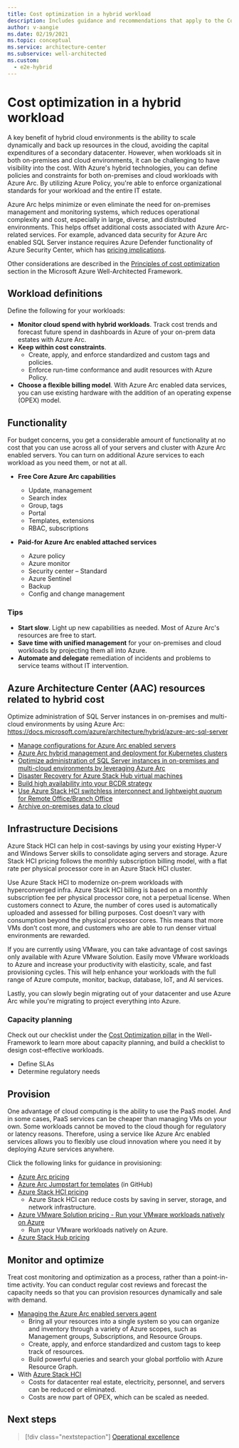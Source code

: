 ```yaml
---
title: Cost optimization in a hybrid workload
description: Includes guidance and recommendations that apply to the Cost pillar in a hybrid and multi-cloud environment.
author: v-aangie
ms.date: 02/19/2021
ms.topic: conceptual
ms.service: architecture-center
ms.subservice: well-architected
ms.custom:
  - e2e-hybrid
---
```


# Cost optimization in a hybrid workload

A key benefit of hybrid cloud environments is the ability to scale dynamically and back up resources in the cloud, avoiding the capital expenditures of a secondary datacenter. However, when workloads sit in both on-premises and cloud environments, it can be challenging to have visibility into the cost. With Azure's hybrid technologies, you can define policies and constraints for both on-premises and cloud workloads with Azure Arc. By utilizing Azure Policy, you're able to enforce organizational standards for your workload and the entire IT estate.

Azure Arc helps minimize or even eliminate the need for on-premises management and monitoring systems, which reduces operational complexity and cost, especially in large, diverse, and distributed environments. This helps offset additional costs associated with Azure Arc-related services. For example, advanced data security for Azure Arc enabled SQL Server instance requires Azure Defender functionality of Azure Security Center, which has [pricing implications](https://azure.microsoft.com/pricing/details/security-center/).

Other considerations are described in the [Principles of cost optimization](../cost/design-model.md) section in the Microsoft Azure Well-Architected Framework.

## Workload definitions

Define the following for your workloads:

- **Monitor cloud spend with hybrid workloads**. Track cost trends and forecast future spend in dashboards in Azure of your on-prem data estates with Azure Arc.
- **Keep within cost constraints**.
   - Create, apply, and enforce standardized and custom tags and policies.
   - Enforce run-time conformance and audit resources with Azure Policy.
- **Choose a flexible billing model**. With Azure Arc enabled data services, you can use existing hardware with the addition of an operating expense (OPEX) model.

## Functionality

For budget concerns, you get a considerable amount of functionality at no cost that you can use across all of your servers and cluster with Azure Arc enabled servers. You can turn on additional Azure services to each workload as you need them, or not at all.

- **Free Core Azure Arc capabilities**
   - Update, management
   - Search index
   - Group, tags
   - Portal
   - Templates, extensions
   - RBAC, subscriptions

- **Paid-for Azure Arc enabled attached services**
   - Azure policy
   - Azure monitor
   - Security center – Standard
   - Azure Sentinel
   - Backup
   - Config and change management

### Tips

- **Start slow**. Light up new capabilities as needed. Most of Azure Arc's resources are free to start.
- **Save time with unified management** for your on-premises and cloud workloads by projecting them all into Azure.
- **Automate and delegate** remediation of incidents and problems to service teams without IT intervention.

## Azure Architecture Center (AAC) resources related to hybrid cost

Optimize administration of SQL Server instances in on-premises and multi-cloud environments by using Azure Arc: https://docs.microsoft.com/azure/architecture/hybrid/azure-arc-sql-server

- [Manage configurations for Azure Arc enabled servers](../../hybrid/azure-arc-hybrid-config.yml)
- [Azure Arc hybrid management and deployment for Kubernetes clusters](../../hybrid/arc-hybrid-kubernetes.yml)
- [Optimize administration of SQL Server instances in on-premises and multi-cloud environments by leveraging Azure Arc](../../hybrid/azure-arc-sql-server.yml)
- [Disaster Recovery for Azure Stack Hub virtual machines](../../hybrid/azure-stack-vm-dr.yml)
- [Build high availability into your BCDR strategy](../../solution-ideas/articles/build-high-availability-into-your-bcdr-strategy.yml)
- [Use Azure Stack HCI switchless interconnect and lightweight quorum for Remote Office/Branch Office](../../hybrid/azure-stack-robo.yml)
- [Archive on-premises data to cloud](../../solution-ideas/articles/backup-archive-on-premises.yml)
 
## Infrastructure Decisions

Azure Stack HCI can help in cost-savings by using your existing Hyper-V and Windows Server skills to consolidate aging servers and storage. Azure Stack HCI pricing follows the monthly subscription billing model, with a flat rate per physical processor core in an Azure Stack HCI cluster.

Use Azure Stack HCI to modernize on-prem workloads with hyperconverged infra. Azure Stack HCI billing is based on a monthly subscription fee per physical processor core, not a perpetual license. When customers connect to Azure, the number of cores used is automatically uploaded and assessed for billing purposes. Cost doesn’t vary with consumption beyond the physical processor cores. This means that more VMs don’t cost more, and customers who are able to run denser virtual environments are rewarded.

If you are currently using VMware, you can take advantage of cost savings only available with Azure VMware Solution. Easily move VMware workloads to Azure and increase your productivity with elasticity, scale, and fast provisioning cycles. This will help enhance your workloads with the full range of Azure compute, monitor, backup, database, IoT, and AI services. 

Lastly, you can slowly begin migrating out of your datacenter and use Azure Arc while you're migrating to project everything into Azure.

### Capacity planning

Check out our checklist under the [Cost Optimization pillar](../cost/design-checklist.md) in the Well-Framework to learn more about capacity planning, and build a checklist to design cost-effective workloads. 

- Define SLAs
- Determine regulatory needs

## Provision

One advantage of cloud computing is the ability to use the PaaS model. And in some cases, PaaS services can be cheaper than managing VMs on your own. Some workloads cannot be moved to the cloud though for regulatory or latency reasons. Therefore, using a service like Azure Arc enabled  services allows you to flexibly use cloud innovation where you need it by deploying Azure services anywhere. 

Click the following links for guidance in provisioning:

- [Azure Arc pricing](https://azure.microsoft.com/pricing/details/azure-arc/)
- [Azure Arc Jumpstart for templates](https://github.com/microsoft/azure_arc) (in GitHub)
- [Azure Stack HCI pricing](https://azure.microsoft.com/en-us/pricing/details/azure-stack/hci/)
   - Azure Stack HCI can reduce costs by saving in server, storage, and network infrastructure.
- [Azure VMware Solution pricing - Run your VMware workloads natively on Azure](https://azure.microsoft.com/pricing/details/azure-vmware/)
   - Run your VMware workloads natively on Azure.
- [Azure Stack Hub pricing](https://azure.microsoft.com/pricing/details/azure-stack/hub/)

## Monitor and optimize

Treat cost monitoring and optimization as a process, rather than a point-in-time activity. You can conduct regular cost reviews and forecast the capacity needs so that you can provision resources dynamically and sale with demand.

- [Managing the Azure Arc enabled servers agent](/azure/azure-arc/servers/manage-agent/)
   - Bring all your resources into a single system so you can organize and inventory through a variety of Azure scopes, such as Management groups, Subscriptions, and Resource Groups.
   - Create, apply, and enforce standardized and custom tags to keep track of resources.
   - Build powerful queries and search your global portfolio with Azure Resource Graph.
- With [Azure Stack HCI](https://azure.microsoft.com/en-us/pricing/details/azure-stack/hci/)
   - Costs for datacenter real estate, electricity, personnel, and servers can be reduced or eliminated.
   - Costs are now part of OPEX, which can be scaled as needed.

## Next steps

>[!div class="nextstepaction"]
>[Operational excellence](./hybrid-opex.md)
